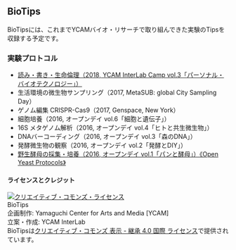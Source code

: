 ## BioTips
BioTipsには、これまでYCAMバイオ・リサーチで取り組んできた実験のTipsを収録する予定です。

### 実験プロトコル
- [読み・書き・生命倫理（2018, YCAM InterLab Camp vol.3「パーソナル・バイオテクノロジー」）](https://github.com/YCAMInterlab/BioTIPS/2018.md)
- 生活環境の微生物サンプリング（2017, MetaSUB: global City Sampling Day）
- ゲノム編集 CRISPR-Cas9（2017, Genspace, New York）
- 細胞培養（2016, オープンデイ vol.6「細胞と遺伝子」）
- 16S メタゲノム解析（2016, オープンデイ vol.4「ヒトと共生微生物」）
- DNAバーコーディング（2016, オープンデイ vol.3「森のDNA」）
- 発酵微生物の観察（2016, オープンデイ vol.2「発酵とDIY」）
- [野生酵母の採集・培養（2016, オープンデイ vol.1「パンと酵母」）《Open Yeast Protocols》](https://github.com/YCAMInterlab/OpenYeastProtocols/)

#### ライセンスとクレジット
<a href="http://creativecommons.org/licenses/by-sa/4.0/" rel="license"><img style="border-width: 0;" alt="クリエイティブ・コモンズ・ライセンス" src="http://i.creativecommons.org/l/by-sa/4.0/80x15.png" /></a>
<br />
BioTips  
企画制作: Yamaguchi Center for Arts and Media [YCAM]<br />
立案・作成: YCAM InterLab<br />
BioTipsは<a href="http://creativecommons.org/licenses/by-sa/4.0/" rel="license">クリエイティブ・コモンズ 表示 - 継承 4.0 国際 ライセンス</a>で提供されています。
